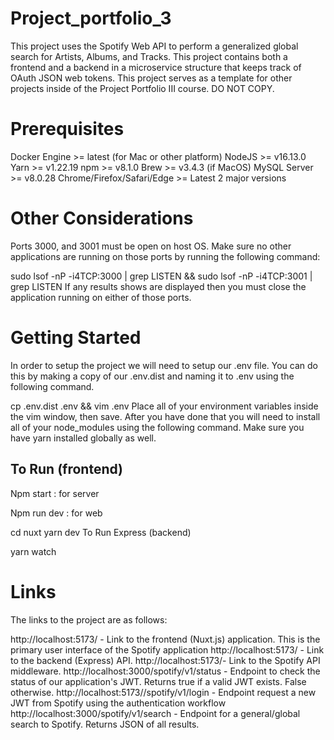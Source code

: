 # Project_portfolio_3

This project uses the Spotify Web API to perform a generalized global search for Artists, Albums, and Tracks. This project contains both a frontend and a backend in a microservice structure that keeps track of OAuth JSON web tokens. This project serves as a template for other projects inside of the Project Portfolio III course. DO NOT COPY.

# Prerequisites

Docker Engine >= latest (for Mac or other platform)
NodeJS >= v16.13.0
Yarn >= v1.22.19
npm >= v8.1.0
Brew >= v3.4.3 (if MacOS)
MySQL Server >= v8.0.28
Chrome/Firefox/Safari/Edge >= Latest 2 major versions

# Other Considerations

Ports 3000, and 3001 must be open on host OS. Make sure no other applications are running on those ports by running the following command:

sudo lsof -nP -i4TCP:3000 | grep LISTEN && sudo lsof -nP -i4TCP:3001 | grep LISTEN
If any results shows are displayed then you must close the application running on either of those ports.

# Getting Started

In order to setup the project we will need to setup our .env file. You can do this by making a copy of our .env.dist and naming it to .env using the following command.

cp .env.dist .env && vim .env
Place all of your environment variables inside the vim window, then save. After you have done that you will need to install all of your node_modules using the following command. Make sure you have yarn installed globally as well.

## To Run (frontend)

Npm start : for server

Npm run dev : for web

cd nuxt
yarn dev
To Run Express (backend)

yarn watch

# Links

The links to the project are as follows:

http://localhost:5173/ - Link to the frontend (Nuxt.js) application. This is the primary user interface of the Spotify application
http://localhost:5173/ - Link to the backend (Express) API.
http://localhost:5173/- Link to the Spotify API middleware.
http://localhost:3000/spotify/v1/status - Endpoint to check the status of our application's JWT. Returns true if a valid JWT exists. False otherwise.
http://localhost:5173//spotify/v1/login - Endpoint request a new JWT from Spotify using the authentication workflow
http://localhost:3000/spotify/v1/search - Endpoint for a general/global search to Spotify. Returns JSON of all results.
